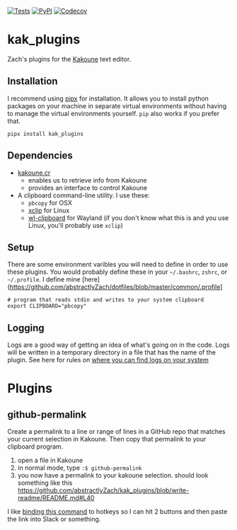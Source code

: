 [![Tests](https://github.com/abstractlyZach/kak_plugins/workflows/Tests/badge.svg)](https://github.com/abstractlyZach/kak_plugins/actions?workflow=Tests)
[![PyPI](https://img.shields.io/pypi/v/kak-plugins.svg)](https://pypi.org/project/kak-plugins/)
[![Codecov](https://codecov.io/gh/abstractlyZach/kak_plugins/branch/main/graph/badge.svg)](https://codecov.io/gh/abstractlyZach/kak_plugins)


# kak_plugins
Zach's plugins for the [Kakoune](http://kakoune.org/) text editor.

## Installation
I recommend using [pipx](https://pipxproject.github.io/pipx/installation/) for installation. It allows you to install python packages on your machine in separate virtual environments without having to manage the virtual environments yourself. `pip` also works if you prefer that.
```
pipx install kak_plugins
```

## Dependencies
* [kakoune.cr](https://github.com/alexherbo2/kakoune.cr)
    * enables us to retrieve info from Kakoune
    * provides an interface to control Kakoune
* A clipboard command-line utility. I use these:
    * `pbcopy` for OSX
    * [xclip](https://github.com/astrand/xclip) for Linux
    * [wl-clipboard](https://github.com/bugaevc/wl-clipboard) for Wayland (if you don't know what this is and you use Linux, you'll probably use `xclip`)
## Setup
There are some environment varibles you will need to define in order to use these plugins. You would probably define these in your `~/.bashrc`, `zshrc`, or `~/.profile`. I define mine [here](https://github.com/abstractlyZach/dotfiles/blob/master/common/.profile]
```
# program that reads stdin and writes to your system clipboard
export CLIPBOARD="pbcopy"
```

## Logging
Logs are a good way of getting an idea of what's going on in the code. Logs will be written in a temporary directory in a file that has the name of the plugin. See here for rules on [where you can find logs on your system](https://docs.python.org/3/library/tempfile.html#tempfile.gettempdir)

# Plugins

## github-permalink
Create a permalink to a line or range of lines in a GitHub repo that matches your current selection in Kakoune. Then copy that permalink to your clipboard program.
1. open a file in Kakoune
1. in normal mode, type `:$ github-permalink`
1. you now have a permalink to your kakoune selection. should look something like this https://github.com/abstractlyZach/kak_plugins/blob/write-readme/README.md#L40

I like [binding this command](https://github.com/abstractlyZach/dotfiles/blob/master/kak/kakrc#L12) to hotkeys so I can hit 2 buttons and then paste the link into Slack or something.
